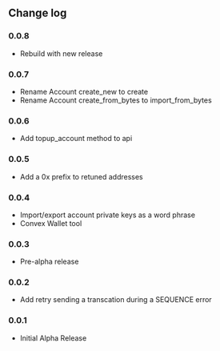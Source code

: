 ## Change log

### 0.0.8
+   Rebuild with new release

### 0.0.7
+   Rename Account create_new to create
+   Rename Account create_from_bytes to import_from_bytes

### 0.0.6
+   Add topup_account method to api

### 0.0.5
+   Add a 0x prefix to retuned addresses

### 0.0.4
+   Import/export account private keys as a word phrase
+   Convex Wallet tool

### 0.0.3
+   Pre-alpha release

### 0.0.2
+   Add retry sending a transcation during a SEQUENCE error

### 0.0.1
+   Initial Alpha Release
